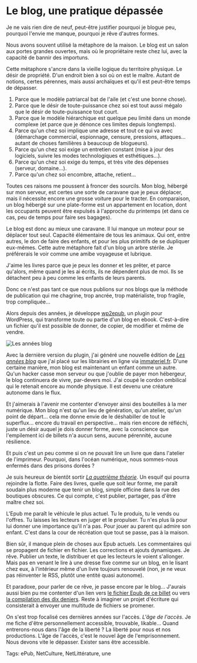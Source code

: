 # Le blog, une pratique dépassée

Je ne vais rien dire de neuf, peut-être justifier pourquoi je blogue peu, pourquoi l'envie me manque, pourquoi je rêve d'autres formes.

Nous avons souvent utilisé la métaphore de la maison. Le blog est un salon aux portes grandes ouvertes, mais où le propriétaire reste chez lui, avec la capacité de bannir des importuns.

Cette métaphore s'ancre dans la vieille logique du territoire physique. Le désir de propriété. D'un endroit bien à soi où on est le maître. Autant de notions, certes pérennes, mais aussi archaïques et qu'il est peut-être temps de dépasser.

1. Parce que le modèle patriarcal bat de l'aile (et c'est une bonne chose).
2. Parce que le désir de toute-puissance chez soi est tout aussi mégalo que le désir de toute-puissance tout court.
3. Parce que le modèle hiérarchique est quelque peu limité dans un monde complexe (et parce que je dénonce ces limites depuis longtemps).
4. Parce qu'un chez soi implique une adresse et tout ce qui va avec (démarchage commercial, espionnage, censure, pressions, attaques… autant de choses familières à beaucoup de blogueurs).
5. Parce qu'un chez soi exige un entretien constant (mise à jour des logiciels, suivre les modes technologiques et esthétiques…).
6. Parce qu'un chez soi exige du temps, et très vite des dépenses (serveur, domaine…).
7. Parce qu'un chez soi encombre, attache, retient…

Toutes ces raisons me poussent à froncer des sourcils. Mon blog, hébergé sur mon serveur, est certes une sorte de caravane que je peux déplacer, mais il nécessite encore une grosse voiture pour le tracter. En comparaison, un blog hébergé sur une plate-forme est un appartement en location, dont les occupants peuvent être expulsés à l'approche du printemps (et dans ce cas, peu de temps pour faire ses bagages).

Le blog est donc au mieux une caravane. Il lui manque un moteur pour se déplacer tout seul. Capacité élémentaire de tous les animaux. Qui ont, entre autres, le don de faire des enfants, et pour les plus primitifs de se dupliquer eux-mêmes. Cette autre métaphore fait d'un blog un arbre stérile. Je préférerais le voir comme une amibe voyageuse et lubrique.

J'aime les livres parce que je peux les donner et les prêter, et parce qu'alors, même quand je les ai écrits, ils ne dépendent plus de moi. Ils se détachent peu à peu comme les enfants de leurs parents.

Donc ce n'est pas tant ce que nous publions sur nos blogs que la méthode de publication qui me chagrine, trop ancrée, trop matérialiste, trop fragile, trop compliquée…

Alors depuis des années, je développe [wp2epub](/wp2epub/), un plugin pour WordPress, qui transforme toute ou partie d'un blog en ebook. C'est-à-dire un fichier qu'il est possible de donner, de copier, de modifier et même de vendre.

![Les années blog](https://tcrouzet.com/images_tc/2013/01/cover-450x600.png)

Avec la dernière version du plugin, j'ai généré une nouvelle édition de [*Les années blog*](/les-annees-blog/) que j'ai placé sur les librairies en ligne via [immateriel.fr](http://www.immateriel.fr/). D'une certaine manière, mon blog est maintenant un enfant comme un autre. Qu'un hacker casse mon serveur ou que j'oublie de payer mon hébergeur, le blog continuera de vivre, par-devers moi. J'ai coupé le cordon ombilical qui le retenait encore au monde physique. Il est devenu une créature autonome dans le flux.

Et j'aimerais à l'avenir me contenter d'envoyer ainsi des bouteilles à la mer numérique. Mon blog n'est qu'un lieu de génération, qu'un atelier, qu'un point de départ… cela me donne envie de le déshabiller de tout le superflux… encore du travail en perspective… mais rien encore de réfléchi, juste un désir auquel je dois donner forme, avec la conscience que l'empilement ici de billets n'a aucun sens, aucune pérennité, aucune résilience.

Et puis c'est un peu comme si on ne pouvait lire un livre que dans l'atelier de l'imprimeur. Pourquoi, dans l'océan numérique, nous sommes-nous enfermés dans des prisons dorées ?

Je suis heureux de bientôt sortir [*La quatrième théorie*](/la-quatrieme-theorie/). Un esquif qui pourra rejoindre la flotte. Faire des livres, quelle que soit leur forme, me paraît soudain plus moderne que tenir un blog, simple officine dans la rue des boutiques obscures. Ce qui compte, c'est publier, partager, pas d'être maître chez soi.

L'Epub me paraît le véhicule le plus actuel. Tu le produis, tu le vends ou l'offres. Tu laisses les lecteurs en juger et le propulser. Tu n'es plus là pour lui donner une importance qu'il n'a pas. Pour jouer au parent qui admire son enfant. C'est dans la cour de récréation que tout se passe, pas à la maison.

Bien sûr, il manque plein de choses aux Epub actuels. Les commentaires qui se propagent de fichier en fichier. Les corrections et ajouts dynamiques. Je rêve. Publier un texte, le distribuer et que les lecteurs le voient s'allonger. Mais pas en venant le lire à une dresse fixe comme sur un blog, en le lisant chez eux, à l'intérieur même d'un livre toujours renouvelé (non, je ne veux pas réinventer le RSS, plutôt une entité quasi autonome).

Et paradoxe, pour parler de ce rêve, je passe encore par le blog… J'aurais aussi bien pu me contenter d'un lien vers [le fichier Epub de ce billet](/wp-content/epub?epub=30510) ou vers [la compilation des dix deniers](/wp-content/epub/?epub=last10|-noepub,-Lifestream,-Photoblog). Reste à imaginer un projet d'écriture qui consisterait à envoyer une multitude de fichiers se promener.

On s'est trop focalisé ces dernières années sur l'accès. *L'âge de l'accès*. Je me fiche d'être personnellement accessible, trouvable, likable… Quand entrerons-nous dans l'âge de la liberté ? La liberté pour nous et nos productions. L'âge de l'accès, c'est le nouvel âge de l'emprisonnement. Nous devons vite le dépasser. Exister sans être accessible.

Tags: ePub, NetCulture, NetLittérature, une